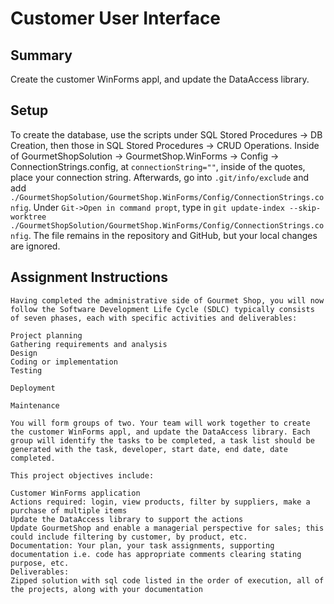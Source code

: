 # Customer User Interface
## Summary
Create the customer WinForms appl, and update the DataAccess library. 

## Setup
To create the database, use the scripts under SQL Stored Procedures  -> DB Creation, then those in SQL Stored Procedures -> CRUD Operations. Inside of GourmetShopSolution  -> GourmetShop.WinForms  -> Config -> ConnectionStrings.config, at `connectionString=""`, inside of the quotes, place your connection string. Afterwards, go into `.git/info/exclude`
and add `./GourmetShopSolution/GourmetShop.WinForms/Config/ConnectionStrings.config`. Under `Git->Open in command propt`, type in `git update-index --skip-worktree ./GourmetShopSolution/GourmetShop.WinForms/Config/ConnectionStrings.config`.  The file remains in the repository and GitHub, but your local changes are ignored. 

## Assignment Instructions
```
Having completed the administrative side of Gourmet Shop, you will now follow the Software Development Life Cycle (SDLC) typically consists of seven phases, each with specific activities and deliverables: 

Project planning
Gathering requirements and analysis
Design
Coding or implementation
Testing

Deployment

Maintenance

You will form groups of two. Your team will work together to create the customer WinForms appl, and update the DataAccess library. Each group will identify the tasks to be completed, a task list should be generated with the task, developer, start date, end date, date completed. 

This project objectives include:

Customer WinForms application
Actions required: login, view products, filter by suppliers, make a purchase of multiple items
Update the DataAccess library to support the actions
Update GourmetShop and enable a managerial perspective for sales; this could include filtering by customer, by product, etc.
Documentation: Your plan, your task assignments, supporting documentation i.e. code has appropriate comments clearing stating purpose, etc.
Deliverables:
Zipped solution with sql code listed in the order of execution, all of the projects, along with your documentation
```
